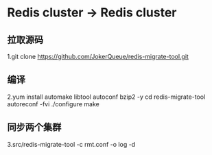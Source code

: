 # Redis cluster -> Redis cluster
## 拉取源码
1.git clone https://github.com/JokerQueue/redis-migrate-tool.git
## 编译
2.yum install automake libtool autoconf bzip2 -y
cd redis-migrate-tool
autoreconf -fvi
./configure
make
## 同步两个集群
3.src/redis-migrate-tool -c rmt.conf -o log -d
